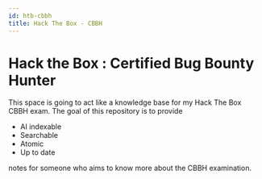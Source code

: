 ```yaml
---
id: htb-cbbh
title: Hack The Box - CBBH
---
```


# Hack the Box : Certified Bug Bounty Hunter
This space is going to act like a knowledge base for my Hack The Box CBBH exam. The goal of this repository is to provide 
- AI indexable 
- Searchable
- Atomic
- Up to date

notes for someone who aims to know more about the CBBH examination.

